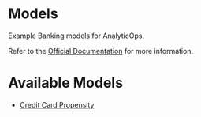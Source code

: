 # Models

Example Banking models for AnalyticOps. 

Refer to the [Official Documentation](https://docs.tdaoa.com) for more information.


# Available Models

- [Credit Card Propensity](./model_definitions/0c4654e6-b119-468c-9cd5-9f5b82b94910/README.md)

